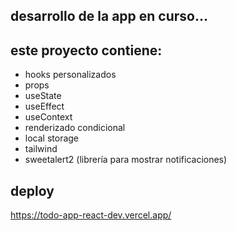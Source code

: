 ## desarrollo de la app en curso...

## este proyecto contiene:
- hooks personalizados
- props
- useState
- useEffect
- useContext
- renderizado condicional
- local storage
- tailwind
- sweetalert2 (librería para mostrar notificaciones)


## deploy
https://todo-app-react-dev.vercel.app/
